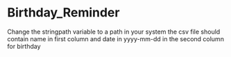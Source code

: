 # Birthday_Reminder
Change the stringpath variable to a path in your system 
the csv file should contain name in first column and date in yyyy-mm-dd in the second column for birthday
